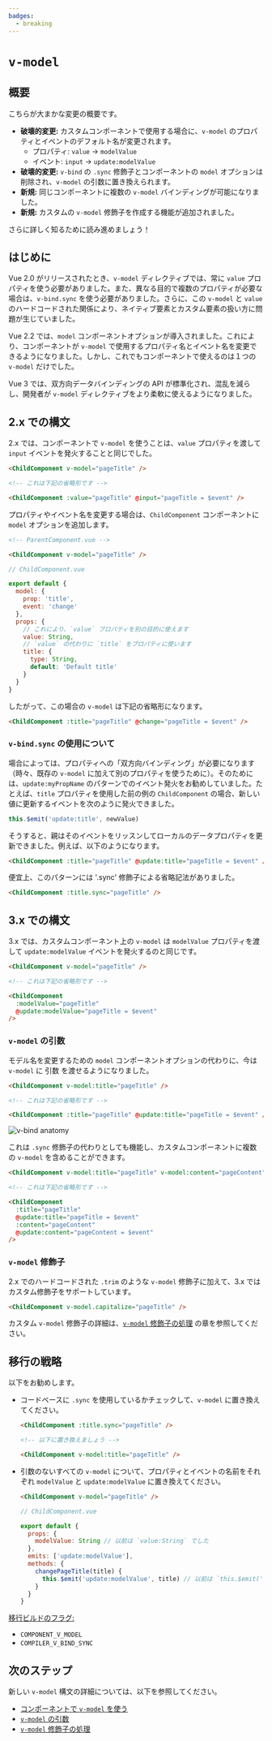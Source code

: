```yaml
---
badges:
  - breaking
---
```


# `v-model` <MigrationBadges :badges="$frontmatter.badges" />

## 概要

こちらが大まかな変更の概要です。

- **破壊的変更:** カスタムコンポーネントで使用する場合に、`v-model` のプロパティとイベントのデフォルト名が変更されます。
  - プロパティ: `value` -> `modelValue`
  - イベント: `input` -> `update:modelValue`
- **破壊的変更:** `v-bind` の `.sync` 修飾子とコンポーネントの `model` オプションは削除され、`v-model` の引数に置き換えられます。
- **新規:** 同じコンポーネントに複数の `v-model` バインディングが可能になりました。
- **新規:** カスタムの `v-model` 修飾子を作成する機能が追加されました。

さらに詳しく知るために読み進めましょう！

## はじめに

Vue 2.0 がリリースされたとき、`v-model` ディレクティブでは、常に `value` プロパティを使う必要がありました。また、異なる目的で複数のプロパティが必要な場合は、`v-bind.sync` を使う必要がありました。さらに、この `v-model` と `value` のハードコードされた関係により、ネイティブ要素とカスタム要素の扱い方に問題が生じていました。

Vue 2.2 では、`model` コンポーネントオプションが導入されました。これにより、コンポーネントが `v-model` で使用するプロパティ名とイベント名を変更できるようになりました。しかし、これでもコンポーネントで使えるのは１つの `v-model` だけでした。

Vue 3 では、双方向データバインディングの API が標準化され、混乱を減らし、開発者が `v-model` ディレクティブをより柔軟に使えるようになりました。

## 2.x での構文

2.x では、コンポーネントで `v-model` を使うことは、`value` プロパティを渡して `input` イベントを発火することと同じでした。

```html
<ChildComponent v-model="pageTitle" />

<!-- これは下記の省略形です -->

<ChildComponent :value="pageTitle" @input="pageTitle = $event" />
```

プロパティやイベント名を変更する場合は、`ChildComponent` コンポーネントに `model` オプションを追加します。

```html
<!-- ParentComponent.vue -->

<ChildComponent v-model="pageTitle" />
```

```js
// ChildComponent.vue

export default {
  model: {
    prop: 'title',
    event: 'change'
  },
  props: {
    // これにより、`value` プロパティを別の目的に使えます
    value: String,
    // `value` の代わりに `title` をプロパティに使います
    title: {
      type: String,
      default: 'Default title'
    }
  }
}
```

したがって、この場合の `v-model` は下記の省略形になります。

```html
<ChildComponent :title="pageTitle" @change="pageTitle = $event" />
```

### `v-bind.sync` の使用について

場合によっては、プロパティへの「双方向バインディング」が必要になります（時々、既存の `v-model` に加えて別のプロパティを使うために）。そのためには、`update:myPropName` のパターンでのイベント発火をお勧めしていました。たとえば、`title` プロパティを使用した前の例の `ChildComponent` の場合、新しい値に更新するイベントを次のように発火できました。

```js
this.$emit('update:title', newValue)
```

そうすると、親はそのイベントをリッスンしてローカルのデータプロパティを更新できました。例えば、以下のようになります。

```html
<ChildComponent :title="pageTitle" @update:title="pageTitle = $event" />
```

便宜上、このパターンには '.sync' 修飾子による省略記法がありました。

```html
<ChildComponent :title.sync="pageTitle" />
```

## 3.x での構文

3.x では、カスタムコンポーネント上の `v-model` は `modelValue` プロパティを渡して `update:modelValue` イベントを発火するのと同じです。

```html
<ChildComponent v-model="pageTitle" />

<!-- これは下記の省略形です -->

<ChildComponent
  :modelValue="pageTitle"
  @update:modelValue="pageTitle = $event"
/>
```

### `v-model` の引数

モデル名を変更するための `model` コンポーネントオプションの代わりに、今は `v-model` に 引数 を渡せるようになりました。

```html
<ChildComponent v-model:title="pageTitle" />

<!-- これは下記の省略形です -->

<ChildComponent :title="pageTitle" @update:title="pageTitle = $event" />
```

![v-bind anatomy](/images/v-bind-instead-of-sync.png)

これは `.sync` 修飾子の代わりとしても機能し、カスタムコンポーネントに複数の `v-model` を含めることができます。

```html
<ChildComponent v-model:title="pageTitle" v-model:content="pageContent" />

<!-- これは下記の省略形です -->

<ChildComponent
  :title="pageTitle"
  @update:title="pageTitle = $event"
  :content="pageContent"
  @update:content="pageContent = $event"
/>
```

### `v-model` 修飾子

2.x でのハードコードされた `.trim` のような `v-model` 修飾子に加えて、3.x ではカスタム修飾子をサポートしています。

```html
<ChildComponent v-model.capitalize="pageTitle" />
```

カスタム `v-model` 修飾子の詳細は、[`v-model` 修飾子の処理](../component-custom-events.html#v-model-修飾子の処理) の章を参照してください。

## 移行の戦略

以下をお勧めします。

- コードベースに `.sync` を使用しているかチェックして、`v-model` に置き換えてください。

  ```html
  <ChildComponent :title.sync="pageTitle" />

  <!-- 以下に置き換えましょう -->

  <ChildComponent v-model:title="pageTitle" />
  ```

- 引数のないすべての `v-model` について、プロパティとイベントの名前をそれぞれ `modelValue` と `update:modelValue` に置き換えてください。

  ```html
  <ChildComponent v-model="pageTitle" />
  ```

  ```js
  // ChildComponent.vue

  export default {
    props: {
      modelValue: String // 以前は `value:String` でした
    },
    emits: ['update:modelValue'],
    methods: {
      changePageTitle(title) {
        this.$emit('update:modelValue', title) // 以前は `this.$emit('input', title)` でした
      }
    }
  }
  ```

[移行ビルドのフラグ:](migration-build.html#compat-の設定)

- `COMPONENT_V_MODEL`
- `COMPILER_V_BIND_SYNC`

## 次のステップ

新しい `v-model` 構文の詳細については、以下を参照してください。

- [コンポーネントで `v-model` を使う](../component-basics.html#コンポーネントで-v-model-を使う)
- [`v-model` の引数](../component-custom-events.html#v-model-の引数)
- [`v-model` 修飾子の処理](../component-custom-events.html#v-model-修飾子の処理)
